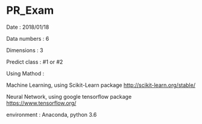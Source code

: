 # PR_Exam

Date : 2018/01/18

Data numbers : 6

Dimensions : 3

Predict class : #1 or #2

Using Mathod :

  Machine Learning, using Scikit-Learn package http://scikit-learn.org/stable/
  
  Neural Network, using google tensorflow package https://www.tensorflow.org/
  
environment : Anaconda, python 3.6

